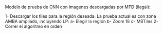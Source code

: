 Modelo de prueba de CNN con imagenes descargadas por MTD (ilegal):

1- Descargar los tiles para la región deseada. La prueba actual es con zona AMBA ampliado, incluyendo LP:
    a- Elegir la región
    b- Zoom 18
    c- MBTiles
2- Correr el algoritmo en orden